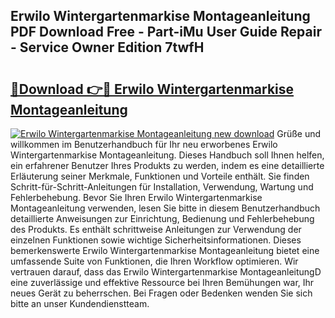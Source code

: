 ## Erwilo Wintergartenmarkise Montageanleitung PDF Download Free - Part-iMu User Guide Repair - Service Owner Edition 7twfH

# <h2><a href="http://df8ahkr.blite.top/?on=Erwilo+Wintergartenmarkise+Montageanleitung">🔗Download 👉🔴 Erwilo Wintergartenmarkise Montageanleitung</a></h2>

[![Erwilo Wintergartenmarkise Montageanleitung new download](https://i.imgur.com/lujVjoI.png)](http://df8ahkr.blite.top/?on=Erwilo+Wintergartenmarkise+Montageanleitung)
Grüße und willkommen im Benutzerhandbuch für Ihr neu erworbenes Erwilo Wintergartenmarkise Montageanleitung. Dieses Handbuch soll Ihnen helfen, ein erfahrener Benutzer Ihres Produkts zu werden, indem es eine detaillierte Erläuterung seiner Merkmale, Funktionen und Vorteile enthält. Sie finden Schritt-für-Schritt-Anleitungen für Installation, Verwendung, Wartung und Fehlerbehebung. Bevor Sie Ihren Erwilo Wintergartenmarkise Montageanleitung verwenden, lesen Sie bitte in diesem Benutzerhandbuch detaillierte Anweisungen zur Einrichtung, Bedienung und Fehlerbehebung des Produkts. Es enthält schrittweise Anleitungen zur Verwendung der einzelnen Funktionen sowie wichtige Sicherheitsinformationen. Dieses bemerkenswerte Erwilo Wintergartenmarkise Montageanleitung bietet eine umfassende Suite von Funktionen, die Ihren Workflow optimieren. Wir vertrauen darauf, dass das Erwilo Wintergartenmarkise MontageanleitungD eine zuverlässige und effektive Ressource bei Ihren Bemühungen war, Ihr neues Gerät zu beherrschen. Bei Fragen oder Bedenken wenden Sie sich bitte an unser Kundendienstteam.
